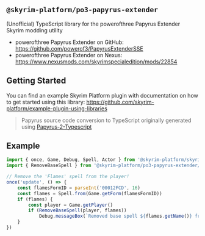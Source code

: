 ## `@skyrim-platform/po3-papyrus-extender`

(Unofficial) TypeScript library for the powerofthree Papyrus Extender Skyrim modding utility

- powerofthree Papyrus Extender on GitHub: https://github.com/powerof3/PapyrusExtenderSSE
- powerofthree Papyrus Extender on Nexus: https://www.nexusmods.com/skyrimspecialedition/mods/22854

## Getting Started

You can find an example Skyrim Platform plugin with documentation on how to get started using this library: https://github.com/skyrim-platform/example-plugin-using-libraries

> Papyrus source code conversion to TypeScript originally generated using [Papyrus-2-Typescript](https://github.com/CarlosLeyvaAyala/Papyrus-2-Typescript)

## Example

```ts
import { once, Game, Debug, Spell, Actor } from '@skyrim-platform/skyrim-platform'
import { RemoveBaseSpell } from '@skyrim-platform/po3-papyrus-extender/PO3_SKSEFunctions'

// Remove the 'Flames' spell from the player!
once('update', () => {
    const flamesFormID = parseInt('00012FCD', 16)
    const flames = Spell.from(Game.getForm(flamesFormID))
    if (flames) {
        const player = Game.getPlayer()
        if (RemoveBaseSpell(player, flames))
            Debug.messageBox(`Removed base spell ${flames.getName()} from the player`)
    }
})
```

